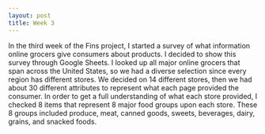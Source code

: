 ```yaml
---
layout: post
title: Week 3
---
```


In the third week of the Fins project, I started a survey of what information online grocers give consumers about products. I decided to show this survey through Google Sheets. I looked up all major online grocers that span across the United States, so we had a diverse selection since every region has different stores. We decided on 14 different stores, then we had about 30 different attributes to represent what each page provided the consumer. In order to get a full understanding of what each store provided, I checked 8 items that represent 8 major food groups upon each store. These 8 groups included produce, meat, canned goods, sweets, beverages, dairy, grains, and snacked foods. 
